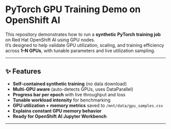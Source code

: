 # PyTorch GPU Training Demo on OpenShift AI

This repository demonstrates how to run a **synthetic PyTorch training job** on Red Hat OpenShift AI using GPU nodes.  
It’s designed to help validate GPU utilization, scaling, and training efficiency across **1–N GPUs**, with tunable parameters and live utilization sampling.

---

## ✨ Features

- **Self-contained synthetic training** (no data download)
- **Multi-GPU aware** (auto-detects GPUs, uses DataParallel)
- **Progress bar per epoch** with live throughput and loss
- **Tunable workload intensity** for benchmarking
- **GPU utilization + memory metrics** saved to `/mnt/data/gpu_samples.csv`
- **Explains constant GPU memory behavior**
- **Ready for OpenShift AI Jupyter Workbench**

---
